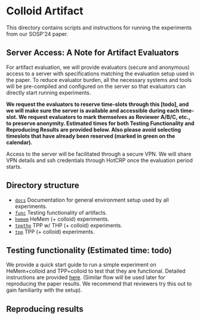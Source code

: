 # Colloid Artifact

This directory contains scripts and instructions for running the experiments from our SOSP'24 paper.

## Server Access: A Note for Artifact Evaluators

For artifact evaluation, we will provide evaluators (secure and anonymous) access to a server with specifications matching the evaluation setup used in the paper. To reduce evaluator burden, all the necessary systems and tools will be pre-compiled and configured on the server so that evaluators can directly start running experiments.

**We request the evaluators to reserve time-slots through this [todo], and we will make sure the server is available and accessible during each time-slot. We request evaluators to mark themselves as Reviewer A/B/C, etc., to preserve anonymity. Estimated times for both Testing Functionality and Reproducing Results are provided below. Also please avoid selecting timeslots that have already been reserved (marked in green on the calendar).**

Access to the server will be facilitated through a secure VPN. We will share VPN details and ssh credentials through HotCRP once the evaluation period starts.

## Directory structure 
* [`docs`](docs) Documentation for general environment setup used by all experiments.
* [`func`](func) Testing functionality of artifacts. 
* [`hemem`](hemem) HeMem (+ colloid) experiments.
* [`tppthp`](tppthp) TPP w/ THP (+ colloid) experiments.
* [`tpp`](tpp) TPP (+ colloid) experiments.

## Testing functionality (Estimated time: todo)

We provide a quick start guide to run a simple experiment on HeMem+colloid and TPP+colloid to test that they are functional. Detailed instructions are provided [here](func). (Similar flow will be used later for reproducing the paper results. We recommend that reviewers try this out to gain familiarity with the setup).

## Reproducing results
